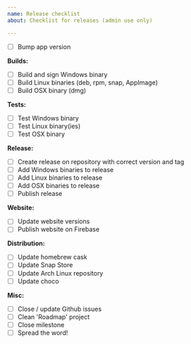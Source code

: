 ```yaml
---
name: Release checklist
about: Checklist for releases (admin use only)

---
```


- [ ] Bump app version

**Builds:**
- [ ] Build and sign Windows binary
- [ ] Build Linux binaries (deb, rpm, snap, AppImage)
- [ ] Build OSX binary (dmg)

**Tests:**
- [ ] Test Windows binary
- [ ] Test Linux binary(ies)
- [ ] Test OSX binary

**Release:**
- [ ] Create release on repository with correct version and tag
- [ ] Add Windows binaries to release
- [ ] Add Linux binaries to release
- [ ] Add OSX binaries to release
- [ ] Publish release

**Website:**
- [ ] Update website versions
- [ ] Publish website on Firebase

**Distribution:**
- [ ] Update homebrew cask
- [ ] Update Snap Store
- [ ] Update Arch Linux repository
- [ ] Update choco

**Misc:**
- [ ] Close / update Github issues
- [ ] Clean 'Roadmap' project
- [ ] Close milestone
- [ ] Spread the word!
